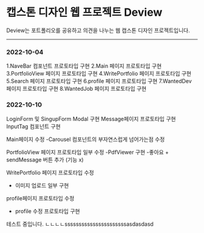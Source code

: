 # 캡스톤 디자인 웹 프로젝트 Deview 
Deview는 포트폴리오를 공유하고 의견을 나누는 웹 캡스톤 디자인 프로젝트입니다.

---
### 2022-10-04
1.NaveBar 컴포넌트 프로토타입 구현
2.Main 페이지 프로토타입 구현
3.PortfolioView 페이지 프로토타입 구현
4.WritePortfolio 페이지 프로토타입 구현
5.Search 페이지 프로토타입 구현
6.profile 페이지 프로토타입 구현
7.WantedDev 페이지 프로토타입 구현
8.WantedJob 페이지 프로토타입 구현

### 2022-10-10

LoginForm 및 SingupForm Modal 구현
Message페이지 프로토타입 구현
InputTag 컴포넌트 구현

Main페이지 수정
 -Carousel 컴포넌트의 부자연스럽게 넘어가는점 수정


PortfolioView 페이지 프로토타입 일부 수정
 -PdfViewer 구현
 -좋아요 + sendMessage 버튼 추가 (기능 x)


WritePortfolio 페이지 프로토타입 수정
 - 이미지 업로드  일부 구현

profile페이지 프로토타입 수정
 - profile 수정 프로토타입 구현

테스트 중입니다. ㄴㄴㄴㄴssssssssssssssssssssssasdasdasd